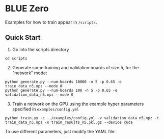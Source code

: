 # BLUE Zero

Examples for how to train appear in `/scripts`.

## Quick Start
1. Go into the scripts directory
```commandline
cd scripts
```

2. Generate some training and validation boards of size 5, for the "network" mode:

```commandline
python generate.py --num-boards 10000 -n 5 -p 0.65 -o  train_data_n5.npz --mode 0
python generate.py --num-boards 100 -n 5 -p 0.65 -o  validation_data_n5.npz --mode 0
```

3. Train a network on the GPU using the example hyper parameters specified
in `examples/config.yml`

```commandline
python train.py -c ../examples/config.yml -v validation_data_n5.npz -t train_data_n5.npz -o train_results_n5.pkl.gz --device cuda
```

To use different parameters, just modify the YAML file.
